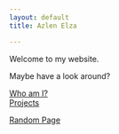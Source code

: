 ```yaml
---
layout: default
title: Azlen Elza

---
```

Welcome to my website.

Maybe have a look around?

[Who am I?](/about)<br>
[Projects](/projects)<br>
<!--[Sitemap](/sitemap)-->

[Random Page](/random)